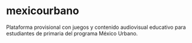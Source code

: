 # mexicourbano

Plataforma provisional con juegos y contenido audiovisual educativo para estudiantes de primaria del programa México Urbano.